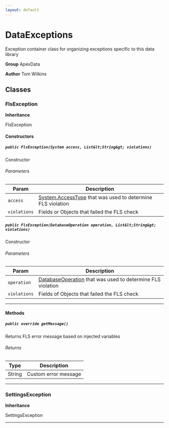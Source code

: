 ```yaml
---
layout: default
---
```

# DataExceptions

Exception container class for organizing exceptions specific to this data library


**Group** ApexData


**Author** Tom Wilkins

## Classes
### FlsException

**Inheritance**

FlsException

#### Constructors
##### `public FlsException(System access, List&lt;String&gt; violations)`

Constructor

###### Parameters

|Param|Description|
|---|---|
|`access`|[System.AccessType](https://developer.salesforce.com/docs/atlas.en-us.apexref.meta/apexref/apex_enum_System_AccessType.htm) that was used to determine FLS violation|
|`violations`|Fields or Objects that failed the FLS check|

##### `public FlsException(DatabaseOperation operation, List&lt;String&gt; violations)`

Constructor

###### Parameters

|Param|Description|
|---|---|
|`operation`|[DatabaseOperation](./DatabaseOperation.md) that was used to determine FLS violation|
|`violations`|Fields of Objects that failed the FLS check|

---
#### Methods
##### `public override getMessage()`

Returns FLS error message based on injected variables

###### Returns

|Type|Description|
|---|---|
|String|Custom error message|

---

### SettingsException

**Inheritance**

SettingsException


---

